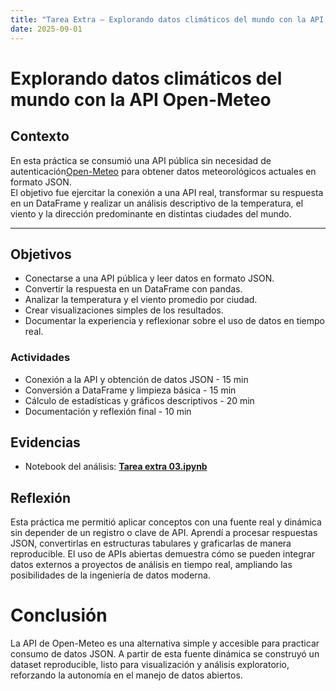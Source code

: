 ```yaml
---
title: "Tarea Extra — Explorando datos climáticos del mundo con la API Open-Meteo"
date: 2025-09-01
---
```


# Explorando datos climáticos del mundo con la API Open-Meteo

## Contexto

En esta práctica se consumió una API pública sin necesidad de autenticación[Open-Meteo](https://open-meteo.com/) para obtener datos meteorológicos actuales en formato JSON.  
El objetivo fue ejercitar la conexión a una API real, transformar su respuesta en un DataFrame y realizar un análisis descriptivo de la temperatura, el viento y la dirección predominante en distintas ciudades del mundo.

---

## Objetivos

- Conectarse a una API pública y leer datos en formato JSON.  
- Convertir la respuesta en un DataFrame con pandas.  
- Analizar la temperatura y el viento promedio por ciudad.  
- Crear visualizaciones simples de los resultados.  
- Documentar la experiencia y reflexionar sobre el uso de datos en tiempo real.  


### Actividades

- Conexión a la API y obtención de datos JSON - 15 min 
- Conversión a DataFrame y limpieza básica - 15 min 
- Cálculo de estadísticas y gráficos descriptivos - 20 min 
- Documentación y reflexión final - 10 min 

## Evidencias

* Notebook del análisis: **[Tarea extra 03.ipynb](tarea_extra_tres.ipynb)**

## Reflexión

Esta práctica me permitió aplicar conceptos con una fuente real y dinámica sin depender de un registro o clave de API. Aprendí a procesar respuestas JSON, convertirlas en estructuras tabulares y graficarlas de manera reproducible.
El uso de APIs abiertas demuestra cómo se pueden integrar datos externos a proyectos de análisis en tiempo real, ampliando las posibilidades de la ingeniería de datos moderna.

# Conclusión

La API de Open-Meteo es una alternativa simple y accesible para practicar consumo de datos JSON. A partir de esta fuente dinámica se construyó un dataset reproducible, listo para visualización y análisis exploratorio, reforzando la autonomía en el manejo de datos abiertos.
